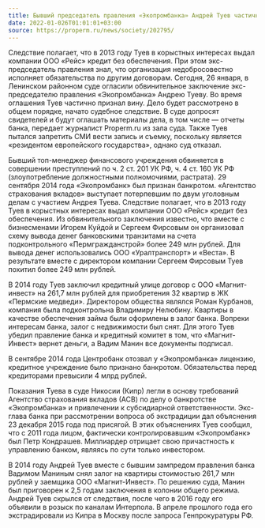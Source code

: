 ```yaml
---
title: Бывший председатель правления «Экопромбанка» Андрей Туев частично признал вину в растрате
date: 2022-01-026T01:01:01+03:00
source: https://properm.ru/news/society/202795/
---
```


Следствие полагает, что в 2013 году Туев в корыстных интересах выдал компании ООО «Рейс» кредит без обеспечения. При этом экс-председатель правления знал, что организация недобросовестно исполняет обязательства по другим договорам.
Сегодня, 26 января, в Ленинском районном суде огласили обвинительное заключение экс-председателю правления «Экопромбанка» Андрею Туеву. Во время оглашения Туев частично признал вину. Дело будет рассмотрено в общем порядке, начато судебное следствие. В суде допросят свидетелей и будут оглашать материалы дела, в том числе — отчеты банка, передает журналист Properm.ru из зала суда. Также Туев пытался запретить СМИ вести запись и съемку, поскольку является «резидентом европейского государства», однако суд отказал.

Бывший топ-менеджер финансового учреждения обвиняется в совершении преступлений по ч. 2 ст. 201 УК РФ, ч. 4 ст. 160 УК РФ (злоупотребление должностными полномочиями, растрата). 29 сентября 2014 года «Экопромбанк» был признан банкротом. «Агентство страхования вкладов» выступает потерпевшим по двум уголовным делам с участием Андрея Туева. Следствие полагает, что в 2013 году Туев в корыстных интересах выдал компании ООО «Рейс» кредит без обеспечения. Из обвинительного заключения известно, что вместе с бизнесменами Игорем Куйдой и Сергеем Фирсовым он организовал схему вывода денег банковскими транзитами на счета подконтрольного «Пермгражданстрой» более 249 млн рублей. Для вывода денег использовались ООО «Уралтранспорт» и «Веста». В результате вместе с директором компании Сергеем Фирсовым Туев похитил более 249 млн рублей.

В 2014 году Туев заключил кредитный улице договор с ООО «Магнит-инвест» на 261,7 млн рублей для приобретения 32 квартир в ЖК «Пермские медведи». Директором общества являлся Роман Курбанов, компания была подконтрольна Владимиру Нелюбину. Квартиры в качестве обеспечения займа были оформлены в залог банка. Вопреки интересам банка, залог с недвижимости был снят. Для этого Туев убедил правление банка и кредитный комитет в том, что «Магнит-Инвест» вернет деньги, а Вадим Манин все документы подписал.

В сентябре 2014 года Центробанк отозвал у «Экопромбанка» лицензию, кредитное учреждение было признано банкротом. Обязательства перед кредиторами превысили 4 млрд рублей.

Показания Туева в суде Никосии (Кипр) легли в основу требований Агентство страхования вкладов (АСВ) по делу о банкротстве «Экопромбанка» и привлечении к субсидиарной ответственности. Экс-глава банка при рассмотрении вопроса об экстрадиции дал объяснения 23 декабря 2015 года под присягой. В этих объяснениях Туев сообщил, что с 2011 года лицом, фактически контролировавшим «Экопромбанк» был Петр Кондрашев. Миллиардер отрицает свою причастность к управлению банком, являясь по сути только инвестором.

В 2014 году Андрей Туев вместе с бывшим зампредом правления банка Вадимом Маниным снял залог на квартиры стоимостью 261,7 млн рублей у заемщика ООО «Магнит-Инвест». По решению суда, Манин был приговорен к 2,5 годам заключения в колонии общего режима. Андрей Туев скрылся от следствия, после чего в 2016 году его объявили в розыск по каналам Интерпола. В апреле прошлого года его экстрадировали из Кипра в Москву после запроса Генпрокуратуры РФ.